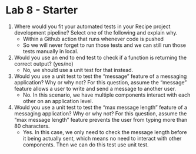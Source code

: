 # Lab 8 - Starter
1. Where would you fit your automated tests in your Recipe project development pipeline? Select one of the following and explain why.
   - Within a Github action that runs whenever code is pushed 
   - So we will never forget to run those tests and we can still run those tests manually in local.
2. Would you use an end to end test to check if a function is returning the correct output? (yes/no)
   - No, we should use a unit test for that instead.
3. Would you use a unit test to test the “message” feature of a messaging application? Why or why not? For this question, assume the “message” feature allows a user to write and send a message to another user.
   - No. In this scenario, we have multiple components interact with each other on an application level.
4. Would you use a unit test to test the “max message length” feature of a messaging application? Why or why not? For this question, assume the “max message length” feature prevents the user from typing more than 80 characters.
   - Yes. In this case, we only need to check the message length before it being actually sent, which means no need to interact with other components. Then we can do this test use unit test.
